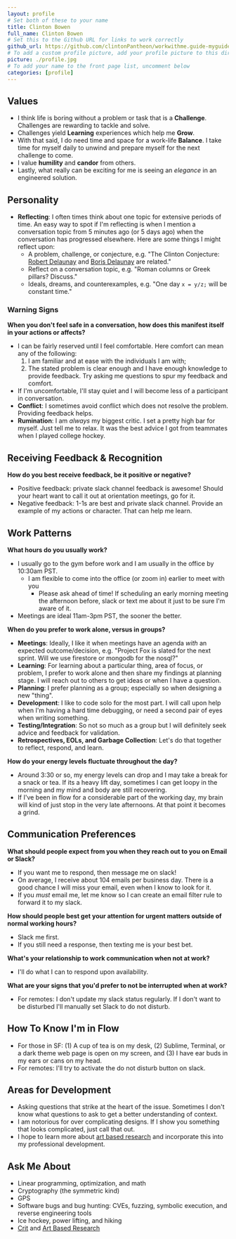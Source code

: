 ```yaml
---
layout: profile
# Set both of these to your name
title: Clinton Bowen
full_name: Clinton Bowen
# Set this to the Github URL for links to work correctly
github_url: https://github.com/clintonPantheon/workwithme.guide-myguide/
# To add a custom profile picture, add your profile picture to this directory, update, and uncomment the relative link below.
picture: ./profile.jpg
# To add your name to the front page list, uncomment below
categories: [profile]
---
```


## Values

  - I think life is boring without a problem or task that is a **Challenge**. Challenges are rewarding to tackle and solve.  
  - Challenges yield **Learning** experiences which help me **Grow**. 
  - With that said, I do need time and space for a work-life **Balance**.  I take time for myself daily to unwind and prepare myself for the next challenge to come.
  - I value **humility** and **candor** from others.
  - Lastly, what really can be exciting for me is seeing an _elegance_ in an engineered solution. 

## Personality

  - **Reflecting**: I often times think about one topic for extensive periods of time. An easy way to spot if I'm reflecting is when I mention a conversation topic from 5 minutes ago (or 5 days ago) when the conversation has progressed elsewhere. Here are some things I might reflect upon:
    - A problem, challenge, or conjecture, e.g. "The Clinton Conjecture: [Robert Delaunay](https://en.wikipedia.org/wiki/Robert_Delaunay) and [Boris Delaunay](https://en.wikipedia.org/wiki/Boris_Delaunay) are related."
    - Reflect on a conversation topic, e.g. "Roman columns or Greek pillars? Discuss."
    - Ideals, dreams, and counterexamples, e.g. "One day `x = y/z;` will be constant time."

### Warning Signs

**When you don't feel safe in a conversation, how does this manifest itself in your actions or affects?**

  - I can be fairly reserved until I feel comfortable.  Here comfort can mean any of the following:
    1. I am familiar and at ease with the individuals I am with;
    1. The stated problem is clear enough and I have enough knowledge to provide feedback. Try asking me questions to spur my feedback and comfort.
  - If I'm uncomfortable, I'll stay quiet and I will become less of a participant in conversation.
  - **Conflict**: I sometimes avoid conflict which does not resolve the problem.  Providing feedback helps.
  - **Rumination**:  I am _always_ my biggest critic.  I set a pretty high bar for myself.  Just tell me to relax.  It was the best advice I got from teammates when I played college hockey.

## Receiving Feedback & Recognition

**How do you best receive feedback, be it positive or negative?**

  - Positive feedback: private slack channel feedback is awesome!  Should your heart want to call it out at orientation meetings, go for it.
  - Negative feedback: 1-1s are best and private slack channel. Provide an example of my actions or character.  That can help me learn.  

## Work Patterns

**What hours do you usually work?**

  - I usually go to the gym before work and I am usually in the office by 10:30am PST.
  	- I am flexible to come into the office (or zoom in) earlier to meet with you 
      - Please ask ahead of time!  If scheduling an early morning meeting the afternoon before, slack or text me about it just to be sure I'm aware of it.
  - Meetings are ideal 11am-3pm PST, the sooner the better.

**When do you prefer to work alone, versus in groups?**

  - **Meetings**: Ideally, I like it when meetings have an agenda _with_ an expected outcome/decision, e.g. "Project Fox is slated for the next sprint.  Will we use firestore or mongodb for the nosql?"
  - **Learning**: For learning about a particular thing, area of focus, or problem, I prefer to work alone and then share my findings at planning stage.  I will reach out to others to get ideas or when I have a question.
  - **Planning**: I prefer planning as a group; especially so when designing a new "thing".
  - **Development**: I like to code solo for the most part.  I will call upon help when I'm having a hard time debugging, or need a second pair of eyes when writing something.
  - **Testing/Integration**: So not so much as a group but I will definitely seek advice and feedback for validation.
  - **Retrospectives, EOLs, and Garbage Collection**: Let's do that together to reflect, respond, and learn. 

**How do your energy levels fluctuate throughout the day?**

  - Around 3:30 or so, my energy levels can drop and I may take a break for a snack or tea.  If its a heavy lift day, sometimes I can get loopy in the morning and my mind and body are still recovering.
  - If I've been in flow for a considerable part of the working day, my brain will kind of just stop in the very late afternoons.  At that point it becomes a grind.

## Communication Preferences

**What should people expect from you when they reach out to you on Email or Slack?**

  - If you want me to respond, then message me on slack!
  - On average, I receive about 104 emails per business day. There is a good chance I will miss your email, even when I know to look for it.
  - If you _must_ email me, let me know so I can create an email filter rule to forward it to my slack.  

**How should people best get your attention for urgent matters outside of normal working hours?**

  - Slack me first.
  - If you still need a response, then texting me is your best bet.

**What's your relationship to work communication when not at work?**

  - I'll do what I can to respond upon availability.

**What are your signs that you'd prefer to not be interrupted when at work?**
  
  - For remotes: I don't update my slack status regularly.  If I don't want to be disturbed I'll manually set Slack to do not disturb.

## How To Know I'm in Flow

  - For those in SF: (1) A cup of tea is on my desk, (2) Sublime, Terminal, or a dark theme web page is open on my screen, and (3) I have ear buds in my ears or cans on my head.
  - For remotes: I'll try to activate the do not disturb button on slack.

## Areas for Development

  - Asking questions that strike at the heart of the issue.  Sometimes I don't know what questions to ask to get a better understanding of context.
  - I am notorious for over complicating designs.  If I show you something that looks complicated, just call that out.
  - I hope to learn more about [art based research](https://github.com/clintonPantheon/workwithme.guide-myguide/blob/master/CritatCDG.pdf) and incorporate this into my professional development.

## Ask Me About

  - Linear programming, optimization, and math
  - Cryptography (the symmetric kind)
  - GPS
  - Software bugs and bug hunting: CVEs, fuzzing, symbolic execution, and reverse engineering tools
  - Ice hockey, power lifting, and hiking
  - [Crit](./CritatCDG.pdf) and [Art Based Research](./artbasedresearch.html)